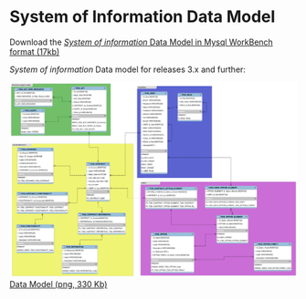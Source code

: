 # System of Information Data Model

Download the [*System of information* Data Model in Mysql WorkBench format (17kb)](Asqatasun_System_of_information_data_model_mysqlWorkBench.mwb)

*System of information* Data model for releases 3.x and further:

![Data Model](Asqatasun_System_of_information_Data_model.png)
[Data Model (png, 330 Kb)](Asqatasun_System_of_information_Data_model.png)